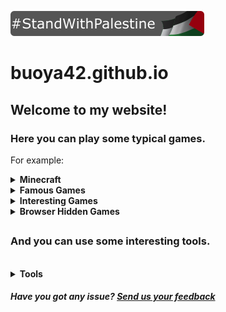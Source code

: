 [![StandWithPalestine](https://github.com/buoya42/buoya42.github.io/blob/main/StandWithPalestine.svg)](https://www.islamic-relief.org.uk/giving/appeals/palestine/)
# buoya42.github.io
## Welcome to my website!
### Here you can play some typical games.
For example:
</br>
<details>
<summary>
  <strong>Minecraft</strong>
</summary>
+ <a href="https://buoya42.github.io/minecraft/1.2.6/">1.2.6</a>
</br>
+ <a href="https://buoya42.github.io/minecraft/1.3/">1.3</a>
</br>
+ <a href="https://buoya42.github.io/minecraft/1.5.2/">1.5.2</a>
</br>
+ <a href="https://buoya42.github.io/minecraft/1.8%20all/">1.8 (singleplayer and multiplayer)</a>
</br>
+ <a href="https://buoya42.github.io/minecraft/1.8/">1.8 (multiplayer only)</a>
</br>
+ <a href="https://buoya42.github.io/minecraft/1.8%20international/">1.8 International (multiplayer only)</a>
</details>
<details>
<summary>
  <strong>Famous Games</strong>
</summary>
+ <a href="https://buoya42.github.io/famous-games/cookie-clicker">Cookie Clicker</a>
</br>
+ <a href="https://buoya42.github.io/famous-games/isaac">The Binding of Isaac: Wrath of the Lamb</a>
  </br>
+ <a href="https://buoya42.github.io/famous-games/ovo">OvO</a>
</br>
+ <a href="https://buoya42.github.io/famous-games/pac-man">Pac-Man</a>
  </br>
+ <a href="https://buoya42.github.io/famous-games/alien-hominid">Alien Hominid</a>
  </br>
+ <a href="https://buoya42.github.io/famous-games/mario-bros">Mario Bros</a>
  </br>
+ <a href="https://buoya42.github.io/famous-games/monkey-mart">Monkey Mart</a>
  </br>
+ <a href="https://buoya42.github.io/famous-games/1v1-lol">1v1 LOL</a>
  </br>
+ <a href="https://buoya42.github.io/famous-games/backrooms-3d">Backrooms 3D</a>
  </br>
+ <a href="https://buoya42.github.io/famous-games/basket-random">Basket Random</a>
  </br>
+ <a href="https://buoya42.github.io/famous-games/boxel-rebound">Boxel Rebound</a>
  </br>
+ <a href="https://buoya42.github.io/famous-games/drive-mad">Drive Mad</a>
  </br>
+ <a href="https://buoya42.github.io/famous-games/rooftop-snipers">Rooftop Snipers</a>
  </br>
+ <a href="https://buoya42.github.io/famous-games/terraria">Terraria</a>
  </br>
<details>
<summary>
  <strong>Papa's</strong>
</summary>
+ <a href="https://buoya42.github.io/famous-games/papas/bakeria">Bakeria</a>
</br>
+ <a href="https://buoya42.github.io/famous-games/papas/burgeria">Burgeria</a>
</br>
+ <a href="https://buoya42.github.io/famous-games/papas/cheeseria">Cheeseria</a>
</br>
+ <a href="https://buoya42.github.io/famous-games/papas/cupcakeria">Cupcakeria</a>
</br>
+ <a href="https://buoya42.github.io/famous-games/papas/donuteria">Donuteria</a>
</br>
+ <a href="https://buoya42.github.io/famous-games/papas/freezeria">Freezeria</a>
</br>
+ <a href="https://buoya42.github.io/famous-games/papas/hotdoggeria">Hot Doggeria</a>
</br>
+ <a href="https://buoya42.github.io/famous-games/papas/pastaria">Pastaria</a>
</br>
+ <a href="https://buoya42.github.io/famous-games/papas/scooperia">Scooperia</a>
</br>
+ <a href="https://buoya42.github.io/famous-games/papas/sushiria">Sushiria</a>
</br>
+ <a href="https://buoya42.github.io/famous-games/papas/tacomia">Tacomia</a>
</br>
+ <a href="https://buoya42.github.io/famous-games/papas/wingeria">Wingeria</a>
</details>
</details>
<details>
<summary>
  <strong>Interesting Games</strong>
</summary>
+ <a href="https://buoya42.github.io/interesting-games/fnaw">FNaW (Five Nights at Winston's)</a>
</br>
+ <a href="https://buoya42.github.io/interesting-games/bloxors">Bloxors</a>
</br>
+ <a href="https://buoya42.github.io/interesting-games/dragon-maker">Dragon Maker</a>
</br>
+ <a href="https://buoya42.github.io/interesting-games/fairy-tail-vs-one-piece">Fairy Tail VS One Piece</a>
</details>
<details>
<summary>
  <strong>Browser Hidden Games</strong>
</summary>
+ <a href="https://buoya42.github.io/browser-hidden-games/surf">Microsoft Edge - Surf/Ski</a>
</br>
+ <a href="https://buoya42.github.io/browser-hidden-games/t-rex">Google Chrome - T-Rex</a>
</details>

##     

### And you can use some interesting tools.
</br>
<details>
<summary>
  <strong>Tools</strong>
</summary>
+ <a href="https://buoya42.github.io/tools/webcam">Webcam</a>
</br>
+ <a href="https://buoya42.github.io/tools/screenshot">Screenshot</a>
</br>
+ <a href="https://buoya42.github.io/tools/music-player">Music player</a>
</details>

<h5>Have you got any issue? <a href="https://forms.gle/yKoSAmcGmJfGCedY6">Send us your feedback</a></h5>
  <!-- COMING SOON! -->
